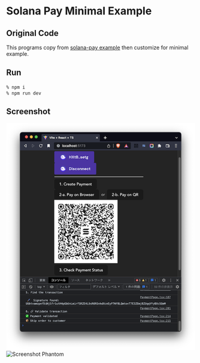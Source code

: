 # Solana Pay Minimal Example

## Original Code
This programs copy from [solana-pay example](https://github.com/solana-labs/solana-pay/tree/master/core) then customize for minimal example.

## Run
```
% npm i
% npm run dev
```

## Screenshot
![Screenshot](https://github.com/256hax/solana-pay-example/blob/main/minimal-example/docs/screenshot.png?raw=true)  
![Screenshot Phantom](https://github.com/256hax/solana-pay-minimal-example/blob/main/minimal-example/docs/screenshot-phantom.PNG?raw=true)  